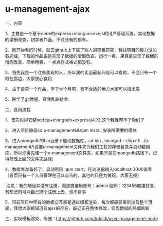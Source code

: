 # u-management-ajax

一、内容

1、主要是一个基于node的express+mongoose+ejs的用户管理系统，实现数据的增删改查，初学者作品，不过该有的都有。

2、刚开始看的时候，就去github上下载了别人的项目研究，我找项目的能力没加载完成，下载的作品说是实现了数据的增删改查，运行一看，果真是实现了数据的增删改查，简单粗暴，一点点样式格式都没有。

3、首先我是一个注重美观的人，所以我的页面最起码是可以看的，不会只有一个框在那边，大家放心食用

4、由于是第一个作品，学了半个月吧，有不合适的地方大家可以指出来

5、刚学了git教程，容我乱蹦跶会。

二、食用流程

1、首先你得安装nodejs+mongodb+express(4.X),这个我就帮不了你们了

2、进入项目路径cd u-management&&npm install,安装所需要的模块

3、进入mongodb的bin目录下启动数据库，cd bin , mongod --dbpath ../u-management/(设置u-management文件夹为我们工程的存储目录并启动数据库，所以你得先建一个u-management文件夹，如果不是在mongodb路径下，记得修改上面的文件夹路径)

4、数据库准备好了，启动项目 npm start，在浏览器输入localhost:3000查看（首页只有一个人员管理是可以点击的，其他的只是为美观，大家无视）

 注意：我的项目并没有注册，而是直接用账号：admin 密码：123456直接登录，有想法的可以自己搞个注册上去，也不费事

5、目前项目中所有的数据交互都是通过模板渲染，每次都需要重新加载整个页面，我想大家都知道有ajax的存在，最近正在整体修改，实现数据的局部刷新

三、实现模板渲染，传送：https://github.com/hddck/user-management-node
